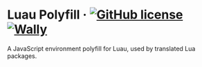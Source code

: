 # Luau Polyfill &middot; [![GitHub license](https://img.shields.io/badge/license-MIT-blue.svg)](https://github.com/jsdotlua/luau-polyfill/blob/main/LICENSE) [![Wally](https://img.shields.io/badge/wally%20package-1.2.3-red.svg)](https://wally.run/package/core-packages/luau-polyfill)

A JavaScript environment polyfill for Luau, used by translated Lua packages.
